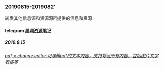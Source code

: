 ### 20190815-20190821
转发其他信息源和资源源所提供的信息和资源

#### telegram [黑洞资源笔记](t.me/tieliu)
##### 2019.8.15
###### [pdf-x change editor:可编辑pdf的文本内容，支持导出所有内容，包括图片文字表格等](www.tracker-software.com)
